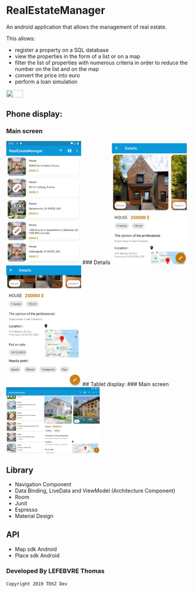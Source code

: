 # RealEstateManager

An android application that allows the management of real estate.

This allows:
- register a property on a SQL database
- view the properties in the form of a list or on a map
- filter the list of properties with numerous criteria in order to reduce the number on the list and on the map
- convert the price into euro
- perform a loan simulation

<img src="./readme/presentation.gif" width="30%" height="30%">

## Phone display:
### Main screen

<img src="./readme/phone_display.jpg" width="40%" height="40%">
### Details
<img src="./readme/phone_details_start.jpg" width="40%" height="40%">  <img src="./readme/phone_details_end.jpg" width="40%" height="40%">
## Tablet display:
### Main screen

<img src="./readme/tablet_display.jpg" width="50%" height="50%">










## Library
- Navigation Component
- Data Binding, LiveData and ViewModel (Architecture Component)
- Room
- Junit
- Espresso
- Material Design

## API
- Map sdk Android
- Place sdk Android 

### Developed By LEFEBVRE Thomas

    Copyright 2019 TEKZ Dev


